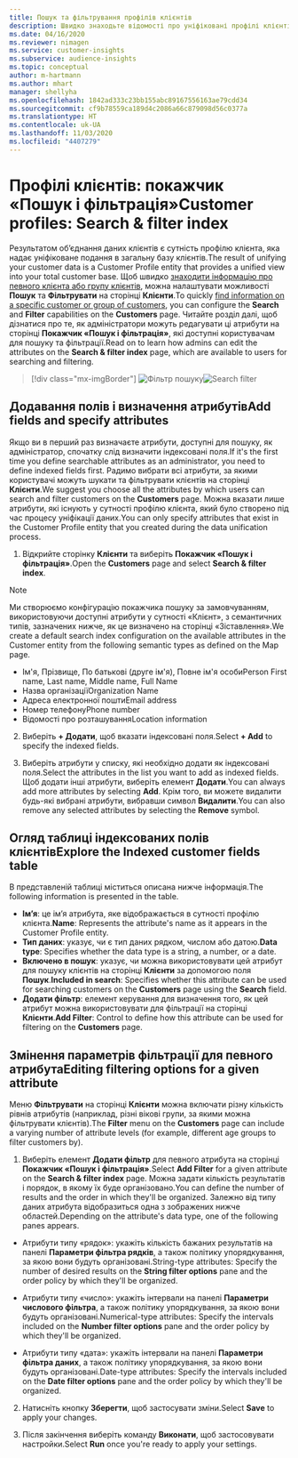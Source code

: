 ```yaml
---
title: Пошук та фільтрування профілів клієнтів
description: Швидко знаходьте відомості про уніфіковані профілі клієнтів та фільтруйте за вказаними атрибутами.
ms.date: 04/16/2020
ms.reviewer: nimagen
ms.service: customer-insights
ms.subservice: audience-insights
ms.topic: conceptual
author: m-hartmann
ms.author: mhart
manager: shellyha
ms.openlocfilehash: 1842ad333c23bb155abc89167556163ae79cdd34
ms.sourcegitcommit: cf9b78559ca189d4c2086a66c879098d56c0377a
ms.translationtype: HT
ms.contentlocale: uk-UA
ms.lasthandoff: 11/03/2020
ms.locfileid: "4407279"
---
```

# <a name="customer-profiles-search--filter-index"></a><span data-ttu-id="21679-103">Профілі клієнтів: покажчик «Пошук і фільтрація»</span><span class="sxs-lookup"><span data-stu-id="21679-103">Customer profiles: Search & filter index</span></span>

<span data-ttu-id="21679-104">Результатом об’єднання даних клієнтів є сутність профілю клієнта, яка надає уніфіковане подання в загальну базу клієнтів.</span><span class="sxs-lookup"><span data-stu-id="21679-104">The result of unifying your customer data is a Customer Profile entity that provides a unified view into your total customer base.</span></span> <span data-ttu-id="21679-105">Щоб швидко [знаходити інформацію про певного клієнта або групу клієнтів](customer-profiles.md), можна налаштувати можливості **Пошук** та **Фільтрувати** на сторінці **Клієнти**.</span><span class="sxs-lookup"><span data-stu-id="21679-105">To quickly [find information on a specific customer or group of customers](customer-profiles.md), you can configure the **Search** and **Filter** capabilities on the **Customers** page.</span></span> <span data-ttu-id="21679-106">Читайте розділ далі, щоб дізнатися про те, як адміністратори можуть редагувати ці атрибути на сторінці **Покажчик «Пошук і фільтрація»**, які доступні користувачам для пошуку та фільтрації.</span><span class="sxs-lookup"><span data-stu-id="21679-106">Read on to learn how admins can edit the attributes on the **Search & filter index** page, which are available to users for searching and filtering.</span></span>

> [!div class="mx-imgBorder"]
> <span data-ttu-id="21679-107">![Фільтр пошуку](media/search-filter.png "Фільтр пошуку")</span><span class="sxs-lookup"><span data-stu-id="21679-107">![Search filter](media/search-filter.png "Search filter")</span></span>

## <a name="add-fields-and-specify-attributes"></a><span data-ttu-id="21679-108">Додавання полів і визначення атрибутів</span><span class="sxs-lookup"><span data-stu-id="21679-108">Add fields and specify attributes</span></span>

<span data-ttu-id="21679-109">Якщо ви в перший раз визначаєте атрибути, доступні для пошуку, як адміністратор, спочатку слід визначити індексовані поля.</span><span class="sxs-lookup"><span data-stu-id="21679-109">If it's the first time you define searchable attributes as an administrator, you need to define indexed fields first.</span></span> <span data-ttu-id="21679-110">Радимо вибрати всі атрибути, за якими користувачі можуть шукати та фільтрувати клієнтів на сторінці **Клієнти**.</span><span class="sxs-lookup"><span data-stu-id="21679-110">We suggest you choose all the attributes by which users can search and filter customers on the **Customers** page.</span></span> <span data-ttu-id="21679-111">Можна вказати лише атрибути, які існують у сутності профілю клієнта, який було створено під час процесу уніфікації даних.</span><span class="sxs-lookup"><span data-stu-id="21679-111">You can only specify attributes that exist in the Customer Profile entity that you created during the data unification process.</span></span>

1. <span data-ttu-id="21679-112">Відкрийте сторінку **Клієнти** та виберіть **Покажчик «Пошук і фільтрація»**.</span><span class="sxs-lookup"><span data-stu-id="21679-112">Open the **Customers** page and select **Search & filter index**.</span></span>

> [!NOTE]
> <span data-ttu-id="21679-113">Ми створюємо конфігурацію покажчика пошуку за замовчуванням, використовуючи доступні атрибути у сутності «Клієнт», з семантичних типів, зазначених нижче, як це визначено на сторінці «Зіставлення».</span><span class="sxs-lookup"><span data-stu-id="21679-113">We create a default search index configuration on the available attributes in the Customer entity from the following semantic types as defined on the Map page.</span></span>
> - <span data-ttu-id="21679-114">Ім'я, Прізвище, По батькові (друге ім'я), Повне ім'я особи</span><span class="sxs-lookup"><span data-stu-id="21679-114">Person First name, Last name, Middle name, Full Name</span></span>
> - <span data-ttu-id="21679-115">Назва організації</span><span class="sxs-lookup"><span data-stu-id="21679-115">Organization Name</span></span>
> - <span data-ttu-id="21679-116">Адреса електронної пошти</span><span class="sxs-lookup"><span data-stu-id="21679-116">Email address</span></span>
> - <span data-ttu-id="21679-117">Номер телефону</span><span class="sxs-lookup"><span data-stu-id="21679-117">Phone number</span></span>
> - <span data-ttu-id="21679-118">Відомості про розташування</span><span class="sxs-lookup"><span data-stu-id="21679-118">Location information</span></span>

2. <span data-ttu-id="21679-119">Виберіть **+ Додати**, щоб вказати індексовані поля.</span><span class="sxs-lookup"><span data-stu-id="21679-119">Select **+ Add** to specify the indexed fields.</span></span>

3. <span data-ttu-id="21679-120">Виберіть атрибути у списку, які необхідно додати як індексовані поля.</span><span class="sxs-lookup"><span data-stu-id="21679-120">Select the attributes in the list you want to add as indexed fields.</span></span> <span data-ttu-id="21679-121">Щоб додати інші атрибути, виберіть елемент **Додати**.</span><span class="sxs-lookup"><span data-stu-id="21679-121">You can always add more attributes by selecting **Add**.</span></span> <span data-ttu-id="21679-122">Крім того, ви можете видалити будь-які вибрані атрибути, вибравши символ **Видалити**.</span><span class="sxs-lookup"><span data-stu-id="21679-122">You can also remove any selected attributes by selecting the **Remove** symbol.</span></span>

## <a name="explore-the-indexed-customer-fields-table"></a><span data-ttu-id="21679-123">Огляд таблиці індексованих полів клієнтів</span><span class="sxs-lookup"><span data-stu-id="21679-123">Explore the Indexed customer fields table</span></span>

<span data-ttu-id="21679-124">В представленій таблиці міститься описана нижче інформація.</span><span class="sxs-lookup"><span data-stu-id="21679-124">The following information is presented in the table.</span></span>

- <span data-ttu-id="21679-125">**Ім’я**: це ім’я атрибута, яке відображається в сутності профілю клієнта.</span><span class="sxs-lookup"><span data-stu-id="21679-125">**Name**: Represents the attribute's name as it appears in the Customer Profile entity.</span></span>
- <span data-ttu-id="21679-126">**Тип даних**: указує, чи є тип даних рядком, числом або датою.</span><span class="sxs-lookup"><span data-stu-id="21679-126">**Data type**: Specifies whether the data type is a string, a number, or a date.</span></span>
- <span data-ttu-id="21679-127">**Включено в пошук**: указує, чи можна використовувати цей атрибут для пошуку клієнтів на сторінці **Клієнти** за допомогою поля **Пошук**.</span><span class="sxs-lookup"><span data-stu-id="21679-127">**Included in search**: Specifies whether this attribute can be used for searching customers on the **Customers** page using the **Search** field.</span></span>
- <span data-ttu-id="21679-128">**Додати фільтр**: елемент керування для визначення того, як цей атрибут можна використовувати для фільтрації на сторінці **Клієнти**.</span><span class="sxs-lookup"><span data-stu-id="21679-128">**Add Filter**: Control to define how this attribute can be used for filtering on the **Customers** page.</span></span>

## <a name="editing-filtering-options-for-a-given-attribute"></a><span data-ttu-id="21679-129">Змінення параметрів фільтрації для певного атрибута</span><span class="sxs-lookup"><span data-stu-id="21679-129">Editing filtering options for a given attribute</span></span>

<span data-ttu-id="21679-130">Меню **Фільтрувати** на сторінці **Клієнти** можна включати різну кількість рівнів атрибутів (наприклад, різні вікові групи, за якими можна фільтрувати клієнтів).</span><span class="sxs-lookup"><span data-stu-id="21679-130">The **Filter** menu on the **Customers** page can include a varying number of attribute levels (for example, different age groups to filter customers by).</span></span>

1. <span data-ttu-id="21679-131">Виберіть елемент **Додати фільтр** для певного атрибута на сторінці **Покажчик «Пошук і фільтрація»**.</span><span class="sxs-lookup"><span data-stu-id="21679-131">Select **Add Filter** for a given attribute on the **Search & filter index** page.</span></span> <span data-ttu-id="21679-132">Можна задати кількість результатів і порядок, в якому їх буде організовано.</span><span class="sxs-lookup"><span data-stu-id="21679-132">You can define the number of results and the order in which they'll be organized.</span></span> <span data-ttu-id="21679-133">Залежно від типу даних атрибута відобразиться одна з зображених нижче областей.</span><span class="sxs-lookup"><span data-stu-id="21679-133">Depending on the attribute's data type, one of the following panes appears.</span></span>

- <span data-ttu-id="21679-134">Атрибути типу «рядок»: укажіть кількість бажаних результатів на панелі **Параметри фільтра рядків**, а також політику упорядкування, за якою вони будуть організовані.</span><span class="sxs-lookup"><span data-stu-id="21679-134">String-type attributes: Specify the number of desired results on the **String filter options** pane and the order policy by which they'll be organized.</span></span>

- <span data-ttu-id="21679-135">Атрибути типу «число»: укажіть інтервали на панелі **Параметри числового фільтра**, а також політику упорядкування, за якою вони будуть організовані.</span><span class="sxs-lookup"><span data-stu-id="21679-135">Numerical-type attributes: Specify the intervals included on the **Number filter options** pane and the order policy by which they'll be organized.</span></span>

- <span data-ttu-id="21679-136">Атрибути типу «дата»: укажіть інтервали на панелі **Параметри фільтра даних**, а також політику упорядкування, за якою вони будуть організовані.</span><span class="sxs-lookup"><span data-stu-id="21679-136">Date-type attributes:  Specify the intervals included on the **Date filter options** pane and the order policy by which they'll be organized.</span></span>

2. <span data-ttu-id="21679-137">Натисніть кнопку **Зберегти**, щоб застосувати зміни.</span><span class="sxs-lookup"><span data-stu-id="21679-137">Select **Save** to apply your changes.</span></span>

3. <span data-ttu-id="21679-138">Після закінчення виберіть команду **Виконати**, щоб застосовувати настройки.</span><span class="sxs-lookup"><span data-stu-id="21679-138">Select **Run** once you're ready to apply your settings.</span></span>
